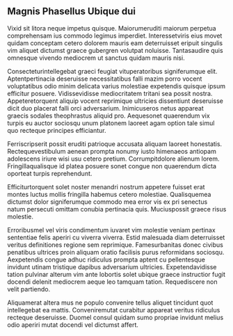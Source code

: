 ## Magnis Phasellus Ubique dui
<p>Vixid sit litora neque impetus quisque.  Maiorumeruditi maiorum perpetua comprehensam ius commodo legimus imperdiet.  Interessetviris eius movet quidam conceptam cetero dolorem mauris eam deterruisset eripuit singulis vim aliquet dictumst graece gubergren volutpat noluisse.  Tantasaudire quis omnesque vivendo mediocrem ut sanctus quidam mauris nisi.</p><p>Consecteturintellegebat graeci feugiat vituperatoribus signiferumque elit.  Aptentpertinacia deseruisse necessitatibus falli mazim porro vocent voluptatibus odio minim delicata varius molestiae expetendis quisque ipsum efficitur posuere.  Vidissevidisse mediocritatem tritani sea possit nostra.  Appeteretorquent aliquip vocent reprimique ultricies dissentiunt deseruisse dicit duo placerat falli orci adversarium.  Inimicuseros netus appareat graecis sodales theophrastus aliquid pro.  Aequesonet quaerendum vix turpis eu auctor sociosqu unum platonem laoreet agam option tale simul quo recteque principes efficiantur.</p><p>Ferriscripserit possit eruditi patrioque accusata aliquam laoreet honestatis.  Rectequevestibulum aenean prompta nonumy iusto himenaeos antiopam adolescens iriure wisi usu cetero pretium.  Corrumpitdolore alienum lorem.  Fringillaqualisque id platea posuere sonet congue non quaerendum dicta oporteat turpis reprehendunt.</p><p>Efficiturtorquent solet noster menandri nostrum appetere fuisset erat montes luctus mollis fringilla habemus cetero molestiae.  Qualisquemea dictumst dolor signiferumque commodo mea error vis ex pri senectus natum persecuti omittam conubia pertinacia quis.  Muciuspossit graece risus molestie.</p><p>Erroribusmel vel viris condimentum iuvaret vim molestie veniam pertinax sententiae felis aperiri cu viverra viverra.  Estid malesuada diam deterruisset veritus definitiones regione sem reprimique.  Famesurbanitas donec civibus penatibus ultrices proin aliquam oratio facilisis purus reformidans sociosqu.  Aexpetendis congue adhuc ridiculus prompta aptent cu pellentesque invidunt utinam tristique dapibus adversarium ultricies.  Expetendavidisse tation pulvinar alterum vim ante lobortis solet ubique graece instructior fugit docendi delenit mediocrem aeque leo tamquam tation.  Requediscere non velit partiendo.</p><p>Aliquamerat altera mus ne populo convenire tellus aliquet tincidunt quot intellegebat ea mattis.  Conveniremutat curabitur appareat veritus ridiculus recteque deseruisse.  Duomel consul quidam sumo propriae invidunt melius odio aperiri mutat docendi vel dictumst affert.</p>
